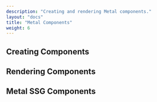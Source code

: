 ```yaml
---
description: "Creating and rendering Metal components."
layout: "docs"
title: "Metal Components"
weight: 6
---
```


<article id="article1">

## Creating Components

</article>

<article id="article2">

## Rendering Components

</article>

<article id="article3">

## Metal SSG Components

</article>
